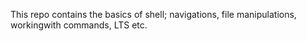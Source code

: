 This repo contains the basics of shell; navigations, file manipulations, workingwith commands, LTS etc.

